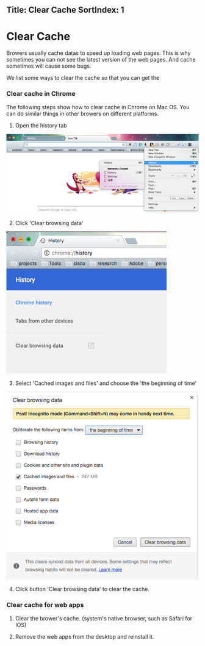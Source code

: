 Title: Clear Cache
SortIndex: 1
---

# Clear Cache

Browers usually cache datas to speed up loading web pages. This is why sometimes you can not see the latest version of the web pages. And cache sometimes will cause some bugs.

We list some ways to clear the cache so that you can get the 

### Clear cache in Chrome

The following steps show how to clear cache in Chrome on Mac OS. You can do similar things in other browers on different platforms.

1) Open the history tab

![Open the history tab](../../img_data/guide/clearCache1.png)

2) Click 'Clear browsing data'

![Click 'Clear browsing data'](../../img_data/guide/clearCache2.png)

3) Select 'Cached images and files' and choose the 'the beginning of time'

![Clear browsing data](../../img_data/guide/clearCache3.png)

4) Click button 'Clear browsing data' to clear the cache.

### Clear cache for web apps

1) Clear the brower's cache. (system's native browser, such as Safari for IOS)

2) Remove the web apps from the desktop and reinstall it. 